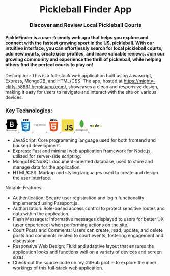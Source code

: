 
<h1 align="center">Pickleball Finder App</h1>
<h3 align="center">Discover and Review Local Pickleball Courts</h3>
 
<h4>PickleFinder is a user-friendly web app that helps you explore and connect with the fastest growing sport in the US, pickleball. With our intuitive interface, you can effortlessly search for local pickleball courts, add new courts, create user profiles, and leave valuable reviews. Join our growing community and experience the thrill of pickleball, while helping others find the perfect courts to play on!</h4>

Description: This is a full-stack web application built using Javascript, Express, MongoDB, and HTML/CSS. The app, hosted at https://mighty-cliffs-58661.herokuapp.com/, showcases a clean and responsive design, making it easy for users to navigate and interact with the site on various devices.

<h3>Key Technologies:</h3>
<p align="left"> <a href="https://getbootstrap.com" target="_blank" rel="noreferrer"> <img src="https://raw.githubusercontent.com/devicons/devicon/master/icons/bootstrap/bootstrap-plain-wordmark.svg" alt="bootstrap" width="40" height="40"/> </a> <a href="https://www.w3schools.com/css/" target="_blank" rel="noreferrer"> <img src="https://raw.githubusercontent.com/devicons/devicon/master/icons/css3/css3-original-wordmark.svg" alt="css3" width="40" height="40"/> </a> <a href="https://expressjs.com" target="_blank" rel="noreferrer"> <img src="https://raw.githubusercontent.com/devicons/devicon/master/icons/express/express-original-wordmark.svg" alt="express" width="40" height="40"/> </a> <a href="https://www.w3.org/html/" target="_blank" rel="noreferrer"> <img src="https://raw.githubusercontent.com/devicons/devicon/master/icons/html5/html5-original-wordmark.svg" alt="html5" width="40" height="40"/> </a> <a href="https://developer.mozilla.org/en-US/docs/Web/JavaScript" target="_blank" rel="noreferrer"> <img src="https://raw.githubusercontent.com/devicons/devicon/master/icons/javascript/javascript-original.svg" alt="javascript" width="40" height="40"/> </a> <a href="https://www.mongodb.com/" target="_blank" rel="noreferrer"> <img src="https://raw.githubusercontent.com/devicons/devicon/master/icons/mongodb/mongodb-original-wordmark.svg" alt="mongodb" width="40" height="40"/> </a> <a href="https://nodejs.org" target="_blank" rel="noreferrer"> <img src="https://raw.githubusercontent.com/devicons/devicon/master/icons/nodejs/nodejs-original-wordmark.svg" alt="nodejs" width="40" height="40"/> </a> </p>

- JavaScript: Core programming language used for both frontend and backend development.
- Express: Fast and minimal web application framework for Node.js, utilized for server-side scripting.
- MongoDB: NoSQL document-oriented database, used to store and manage data for the application.
- HTML/CSS: Markup and styling languages used to create and design the user interface.

Notable Features:

- Authentication: Secure user registration and login functionality implemented using Passport.js.<br>
- Authorization: Role-based access control to protect sensitive routes and data within the application.
- Flash Messages: Informative messages displayed to users for better UX (user experience) when performing actions on the site.
- Court Posts and Comments: Users can create, read, update, and delete posts and comments related to court events, fostering engagement and discussion.
- Responsive Web Design: Fluid and adaptive layout that ensures the application looks and functions well on a variety of devices and screen sizes.
- Check out the source code on my GitHub profile to explore the inner workings of this full-stack web application.
